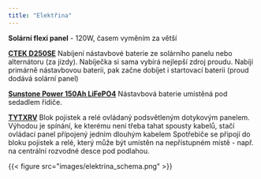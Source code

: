 ```yaml
---
title: "Elektřina"
---
```


**Solární flexi panel** - 120W, časem vyměním za větší

**[CTEK D250SE](https://campi-servis.cz/produkt/nabijecka-ctek-d250se-12v-20a/)**
Nabíjení nástavbové baterie ze solárního panelu nebo alternátoru (za jízdy).
Nabíječka si sama vybírá nejlepší zdroj proudu. Nabíjí primárně nástavbovou
baterii, pak začne dobíjet i startovací baterii (proud dodává solární panel)

**[Sunstone Power 150Ah LiFePO4](https://campi-servis.cz/produkt/lifepo4-baterie-12v-150ah-sunstone-power-slpo12-150n/)**
Nástavbová baterie umístěná pod sedadlem řidiče.

**[TYTXRV](https://www.aliexpress.com/item/32913531828.html)**
Blok pojistek a relé ovládaný podsvětleným dotykovým panelem. Výhodou je
spínání, ke kterému není třeba tahat spousty kabelů, stačí ovládací panel
přípojený jedním dlouhým  kabelem Spotřebiče se připojí do bloku pojistek a
relé, který může být umístěn na nepřístupném místě - např. na centrální
rozvodné desce pod podlahou.

{{< figure src="images/elektrina_schema.png" >}}


